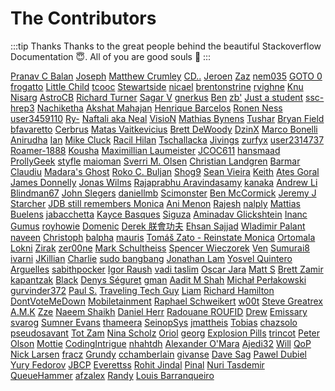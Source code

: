 # The Contributors

:::tip Thanks
Thanks to the great people behind the beautiful Stackoverflow Documentation :innocent:. All of you are good souls :100:
:::

[Pranav C Balan](https://stackoverflow.com/users/3037257/pranav-c-balan) [Joseph](https://stackoverflow.com/users/575527/joseph) [Matthew Crumley](https://stackoverflow.com/users/2214/matthew-crumley) [CD..](https://stackoverflow.com/users/139300/cd) [Jeroen](https://stackoverflow.com/users/419956/jeroen) [Zaz](https://stackoverflow.com/users/405550/zaz) [nem035](https://stackoverflow.com/users/3928341/nem035) [GOTO 0](https://stackoverflow.com/users/1083663/goto-0) [frogatto](https://stackoverflow.com/users/1841194/frogatto) [Little Child](https://stackoverflow.com/users/1894684/little-child) [tcooc](https://stackoverflow.com/users/368772/tcooc) [Stewartside](https://stackoverflow.com/users/2889988/stewartside) [nicael](https://stackoverflow.com/users/2963652/nicael) [brentonstrine](https://stackoverflow.com/users/925897/brentonstrine) [rvighne](https://stackoverflow.com/users/1079573/rvighne) [Knu](https://stackoverflow.com/users/248058/knu) [Nisarg](https://stackoverflow.com/users/5894241/nisarg) [AstroCB](https://stackoverflow.com/users/3366929/astrocb) [Richard Turner](https://stackoverflow.com/users/12559/richard-turner) [Sagar V](https://stackoverflow.com/users/2427065/sagar-v) [gnerkus](https://stackoverflow.com/users/2259144/gnerkus) [Ben](https://stackoverflow.com/users/348314/ben) [zb&#39;](https://stackoverflow.com/users/815386/zb) [Just a student](https://stackoverflow.com/users/962603/just-a-student) [ssc-hrep3](https://stackoverflow.com/users/3233827/ssc-hrep3) [Nachiketha](https://stackoverflow.com/users/1657018/nachiketha) [Akshat Mahajan](https://stackoverflow.com/users/2271269/akshat-mahajan) [Henrique Barcelos](https://stackoverflow.com/users/1798341/henrique-barcelos) [Ronen Ness](https://stackoverflow.com/users/1134649/ronen-ness) [user3459110](https://stackoverflow.com/users/3459110/user3459110) [Ry-](https://stackoverflow.com/users/707111/ry) [Naftali aka Neal](https://stackoverflow.com/users/561731/naftali-aka-neal) [VisioN](https://stackoverflow.com/users/1249581/vision) [Mathias Bynens](https://stackoverflow.com/users/96656/mathias-bynens) [Tushar](https://stackoverflow.com/users/2025923/tushar) [Bryan Field](https://stackoverflow.com/users/463304/bryan-field) [bfavaretto](https://stackoverflow.com/users/825789/bfavaretto) [Cerbrus](https://stackoverflow.com/users/1835379/cerbrus) [Matas Vaitkevicius](https://stackoverflow.com/users/1509764/matas-vaitkevicius) [Brett DeWoody](https://stackoverflow.com/users/438581/brett-dewoody) [DzinX](https://stackoverflow.com/users/18745/dzinx) [Marco Bonelli](https://stackoverflow.com/users/3889449/marco-bonelli) [Anirudha](https://stackoverflow.com/users/598420/anirudha) [Ian](https://stackoverflow.com/users/21061/ian) [Mike Cluck](https://stackoverflow.com/users/371184/mike-cluck) [Racil Hilan](https://stackoverflow.com/users/3215948/racil-hilan) [Tschallacka](https://stackoverflow.com/users/1356107/tschallacka) [Jivings](https://stackoverflow.com/users/334274/jivings) [zurfyx](https://stackoverflow.com/users/2013580/zurfyx) [user2314737](https://stackoverflow.com/users/2314737/user2314737) [Roamer-1888](https://stackoverflow.com/users/3478010/roamer-1888) [Kousha](https://stackoverflow.com/users/834045/kousha) [Maximillian Laumeister](https://stackoverflow.com/users/2234742/maximillian-laumeister) [JCOC611](https://stackoverflow.com/users/532978/jcoc611) [hansmaad](https://stackoverflow.com/users/498298/hansmaad) [ProllyGeek](https://stackoverflow.com/users/3025259/prollygeek) [styfle](https://stackoverflow.com/users/266535/styfle) [maioman](https://stackoverflow.com/users/2417031/maioman) [Sverri M. Olsen](https://stackoverflow.com/users/1300892/sverri-m-olsen) [Christian Landgren](https://stackoverflow.com/users/913800/christian-landgren) [Barmar](https://stackoverflow.com/users/1491895/barmar) [Claudiu](https://stackoverflow.com/users/15055/claudiu) [Madara&#39;s Ghost](https://stackoverflow.com/users/871050/madaras-ghost) [Roko C. Buljan](https://stackoverflow.com/users/383904/roko-c-buljan) [Shog9](https://stackoverflow.com/users/811/shog9) [Sean Vieira](https://stackoverflow.com/users/135978/sean-vieira) [Keith](https://stackoverflow.com/users/905/keith) [Ates Goral](https://stackoverflow.com/users/23501/ates-goral) [James Donnelly](https://stackoverflow.com/users/1317805/james-donnelly) [Jonas Wilms](https://stackoverflow.com/users/5260024/jonas-wilms) [Rajaprabhu Aravindasamy](https://stackoverflow.com/users/1209018/rajaprabhu-aravindasamy) [kanaka](https://stackoverflow.com/users/471795/kanaka) [Andrew Li](https://stackoverflow.com/users/5647260/andrew-li) [Blindman67](https://stackoverflow.com/users/3877726/blindman67) [John Slegers](https://stackoverflow.com/users/1946501/john-slegers) [daniellmb](https://stackoverflow.com/users/131944/daniellmb) [Scimonster](https://stackoverflow.com/users/3187556/scimonster) [Ben McCormick](https://stackoverflow.com/users/1424361/ben-mccormick) [Jeremy J Starcher](https://stackoverflow.com/users/807787/jeremy-j-starcher) [JDB still remembers Monica](https://stackoverflow.com/users/211627/jdb-still-remembers-monica) [Ani Menon](https://stackoverflow.com/users/2142994/ani-menon) [Rajesh](https://stackoverflow.com/users/3783478/rajesh) [nalply](https://stackoverflow.com/users/220060/nalply) [Mattias Buelens](https://stackoverflow.com/users/1321716/mattias-buelens) [jabacchetta](https://stackoverflow.com/users/4500152/jabacchetta) [Kayce Basques](https://stackoverflow.com/users/1669860/kayce-basques) [Siguza](https://stackoverflow.com/users/2302862/siguza) [Aminadav Glickshtein](https://stackoverflow.com/users/1229624/aminadav-glickshtein) [Inanc Gumus](https://stackoverflow.com/users/115363/inanc-gumus) [royhowie](https://stackoverflow.com/users/2476755/royhowie) [Domenic](https://stackoverflow.com/users/3191/domenic) [Derek 朕會功夫](https://stackoverflow.com/users/283863/derek-%e6%9c%95%e6%9c%83%e5%8a%9f%e5%a4%ab) [Ehsan Sajjad](https://stackoverflow.com/users/1875256/ehsan-sajjad) [Wladimir Palant](https://stackoverflow.com/users/785541/wladimir-palant) [naveen](https://stackoverflow.com/users/17447/naveen) [Christoph](https://stackoverflow.com/users/1047823/christoph) [balpha](https://stackoverflow.com/users/115866/balpha) [mauris](https://stackoverflow.com/users/126039/mauris) [Tom&#225;š Zato - Reinstate Monica](https://stackoverflow.com/users/607407/tom%c3%a1%c5%a1-zato-reinstate-monica) [Ortomala Lokni](https://stackoverflow.com/users/1807667/ortomala-lokni) [Zirak](https://stackoverflow.com/users/617762/zirak) [zer00ne](https://stackoverflow.com/users/2813224/zer00ne) [Mark Schultheiss](https://stackoverflow.com/users/125981/mark-schultheiss) [Spencer Wieczorek](https://stackoverflow.com/users/3149020/spencer-wieczorek) [Ven](https://stackoverflow.com/users/1737909/ven) [Sumurai8](https://stackoverflow.com/users/2209007/sumurai8) [ivarni](https://stackoverflow.com/users/957731/ivarni) [JKillian](https://stackoverflow.com/users/3124288/jkillian) [Charlie](https://stackoverflow.com/users/4185234/charlie) [sudo bangbang](https://stackoverflow.com/users/3951782/sudo-bangbang) [Jonathan Lam](https://stackoverflow.com/users/2397327/jonathan-lam) [Yosvel Quintero Arguelles](https://stackoverflow.com/users/1932552/yosvel-quintero-arguelles) [sabithpocker](https://stackoverflow.com/users/427146/sabithpocker) [Igor Raush](https://stackoverflow.com/users/1391671/igor-raush) [vadi taslim](https://stackoverflow.com/users/1627271/vadi-taslim) [Oscar Jara](https://stackoverflow.com/users/1178686/oscar-jara) [Matt S](https://stackoverflow.com/users/163024/matt-s) [Brett Zamir](https://stackoverflow.com/users/271577/brett-zamir) [kapantzak](https://stackoverflow.com/users/1221792/kapantzak) [Black](https://stackoverflow.com/users/4684797/black) [Denys S&#233;guret](https://stackoverflow.com/users/263525/denys-s%c3%a9guret) [gman](https://stackoverflow.com/users/128511/gman) [Aadit M Shah](https://stackoverflow.com/users/783743/aadit-m-shah) [Michał Perłakowski](https://stackoverflow.com/users/3853934/micha%c5%82-per%c5%82akowski) [gurvinder372](https://stackoverflow.com/users/1984039/gurvinder372) [Paul S.](https://stackoverflow.com/users/1615483/paul-s) [Traveling Tech Guy](https://stackoverflow.com/users/19856/traveling-tech-guy) [Liam](https://stackoverflow.com/users/542251/liam) [Richard Hamilton](https://stackoverflow.com/users/4703663/richard-hamilton) [DontVoteMeDown](https://stackoverflow.com/users/1267304/dontvotemedown) [Mobiletainment](https://stackoverflow.com/users/1265240/mobiletainment) [Raphael Schweikert](https://stackoverflow.com/users/11940/raphael-schweikert) [w00t](https://stackoverflow.com/users/124416/w00t) [Steve Greatrex](https://stackoverflow.com/users/261782/steve-greatrex) [A.M.K](https://stackoverflow.com/users/900747/a-m-k) [Zze](https://stackoverflow.com/users/3509591/zze) [Naeem Shaikh](https://stackoverflow.com/users/3556874/naeem-shaikh) [Daniel Herr](https://stackoverflow.com/users/3591628/daniel-herr) [Radouane ROUFID](https://stackoverflow.com/users/5131937/radouane-roufid) [Drew](https://stackoverflow.com/users/595605/drew) [Emissary](https://stackoverflow.com/users/1238344/emissary) [svarog](https://stackoverflow.com/users/1410465/svarog) [Sumner Evans](https://stackoverflow.com/users/2319844/sumner-evans) [thameera](https://stackoverflow.com/users/390522/thameera) [SeinopSys](https://stackoverflow.com/users/1344955/seinopsys) [jmattheis](https://stackoverflow.com/users/4244993/jmattheis) [Tobias](https://stackoverflow.com/users/2948765/tobias) [chazsolo](https://stackoverflow.com/users/4095444/chazsolo) [pseudosavant](https://stackoverflow.com/users/1152664/pseudosavant) [Tot Zam](https://stackoverflow.com/users/4660897/tot-zam) [Nina Scholz](https://stackoverflow.com/users/1447675/nina-scholz) [Oriol](https://stackoverflow.com/users/1529630/oriol) [georg](https://stackoverflow.com/users/989121/georg) [Explosion Pills](https://stackoverflow.com/users/454533/explosion-pills) [trincot](https://stackoverflow.com/users/5459839/trincot) [Peter Olson](https://stackoverflow.com/users/546661/peter-olson) [Mottie](https://stackoverflow.com/users/145346/mottie) [CodingIntrigue](https://stackoverflow.com/users/571194/codingintrigue) [nhahtdh](https://stackoverflow.com/users/1400768/nhahtdh) [Alexander O&#39;Mara](https://stackoverflow.com/users/3155639/alexander-omara) [Ajedi32](https://stackoverflow.com/users/1157054/ajedi32) [Will](https://stackoverflow.com/users/145279/will) [QoP](https://stackoverflow.com/users/4484822/qop) [Nick Larsen](https://stackoverflow.com/users/178082/nick-larsen) [fracz](https://stackoverflow.com/users/878514/fracz) [Grundy](https://stackoverflow.com/users/2881286/grundy) [cchamberlain](https://stackoverflow.com/users/769871/cchamberlain) [givanse](https://stackoverflow.com/users/7852/givanse) [Dave Sag](https://stackoverflow.com/users/917187/dave-sag) [Pawel Dubiel](https://stackoverflow.com/users/706466/pawel-dubiel) [Yury Fedorov](https://stackoverflow.com/users/4378400/yury-fedorov) [JBCP](https://stackoverflow.com/users/1017787/jbcp) [Everettss](https://stackoverflow.com/users/3708596/everettss) [Rohit Jindal](https://stackoverflow.com/users/4116300/rohit-jindal) [Pinal](https://stackoverflow.com/users/2525067/pinal) [Nuri Tasdemir](https://stackoverflow.com/users/1519458/nuri-tasdemir) [QueueHammer](https://stackoverflow.com/users/46810/queuehammer) [afzalex](https://stackoverflow.com/users/3626698/afzalex) [Randy](https://stackoverflow.com/users/1691311/randy) [Louis Barranqueiro](https://stackoverflow.com/users/3755845/louis-barranqueiro) 